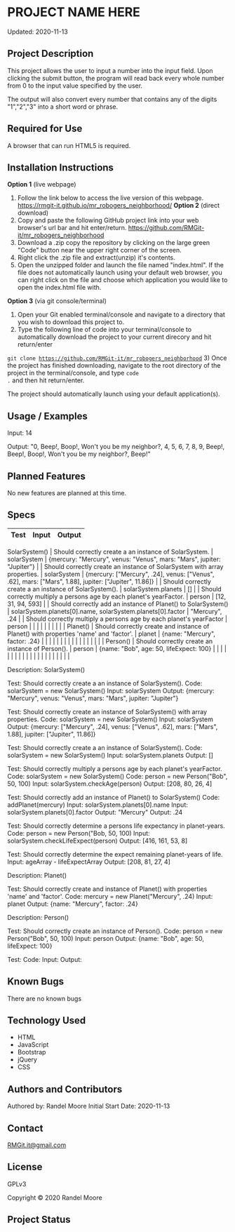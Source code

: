 # **PROJECT NAME HERE**
Updated: 2020-11-13
## **Project Description**
This project allows the user to input a number into the input field.  Upon clicking the submit button, the program will read back every whole number from 0 to the input value specified by the user.

The output will also convert every number that contains any of the digits "1","2","3" into a short word or phrase.
## **Required for Use**
A browser that can run HTML5 is required.
## **Installation Instructions**
**Option 1** (live webpage)
1) Follow the link below to access the live version of this webpage.
https://rmgit-it.github.io/mr_robogers_neighborhood/
**Option 2** (direct download)
1) Copy and paste the following GitHub project link into your web browser's url bar and hit enter/return. https://github.com/RMGit-it/mr_robogers_neighborhood
2) Download a .zip copy the repository by clicking on the large green "Code" button near the upper right corner of the screen.
3) Right click the .zip file and extract(unzip) it's contents.
4) Open the unzipped folder and launch the file named "index.html".  If the file does not automatically launch using your default web browser, you can right click on the file and choose which application you would like to open the index.html file with.

**Option 3** (via git console/terminal)
1) Open your Git enabled terminal/console and navigate to a directory that you wish to download this project to.
2) Type the following line of code into your terminal/console to automatically download the project to your current direcory and hit return/enter

<code>git clone https://github.com/RMGit-it/mr_robogers_neighborhood</code>
3) Once the project has finished downloading, navigate to the root directory of the project in the terminal/console, and type <code>code .</code> and then hit return/enter.

The project should automatically launch using your default application(s).
## **Usage / Examples**
Input: 14

Output: "0, Beep!, Boop!, Won't you be my neighbor?, 4, 5, 6, 7, 8, 9, Beep!, Beep!, Boop!, Won't you be my neighbor?, Beep!"
## **Planned Features**
No new features are planned at this time.
## **Specs**
| Test | Input | Output |
| :-- | :--| :-- |
SolarSystem()
| Should correctly create a an instance of SolarSystem. | solarSystem | {mercury: "Mercury", venus: "Venus", mars: "Mars", jupiter: "Jupiter"} |
| Should correctly create an instance of SolarSystem with array properties. | solarSystem | {mercury: ["Mercury", .24], venus: ["Venus", .62], mars: ["Mars", 1.88], jupiter: ["Jupiter", 11.86]}  |
| Should correctly create a an instance of SolarSystem(). | solarSystem.planets | [] |
| Should correctly multiply a persons age by each planet's yearFactor. | person | [12, 31, 94, 593] |
| Should correctly add an instance of Planet() to SolarSystem() | solarSystem.planets[0].name, solarSystem.planets[0].factor | "Mercury", .24 |
| Should correctly multiply a persons age by each planet's yearFactor | person |  |
|  |  |  |
|  |  |  |
Planet()
| Should correctly create and instance of Planet() with properties 'name' and 'factor'. | planet | {name: "Mercury", factor: .24} |
|  |  |  |
|  |  |  |
|  |  |  |
|  |  |  |
Person()
| Should correctly create an instance of Person(). | person | {name: "Bob", age: 50, lifeExpect: 100} |
|  |  |  |
|  |  |  |
|  |  |  |
|  |  |  |
|  |  |  |


Description: SolarSystem()

Test: Should correctly create a an instance of SolarSystem().
Code: solarSystem = new SolarSystem()
Input: solarSystem
Output: {mercury: "Mercury", venus: "Venus", mars: "Mars", jupiter: "Jupiter"}

Test: Should correctly create an instance of SolarSystem() with array properties.
Code: solarSystem = new SolarSystem()
Input: solarSystem
Output: {mercury: ["Mercury", .24], venus: ["Venus", .62], mars: ["Mars", 1.88], jupiter: ["Jupiter", 11.86]} 

Test: Should correctly create a an instance of SolarSystem().
Code: solarSystem = new SolarSystem()
Input: solarSystem.planets
Output: []

Test: Should correctly multiply a persons age by each planet's yearFactor.
Code: solarSystem = new SolarSystem()
Code: person = new Person("Bob", 50, 100)
Input: solarSystem.checkAge(person)
Output: [208, 80, 26, 4]

Test: Should correctly add an instance of Planet() to SolarSystem()
Code: addPlanet(mercury)
Input: solarSystem.planets[0].name
Input: solarSystem.planets[0].factor
Output: "Mercury"
Output: .24

Test: Should correctly determine a persons life expectancy in planet-years.
Code: person = new Person("Bob, 50, 100)
Input: solarSystem.checkLifeExpect(person)
Output: [416, 161, 53, 8]

Test: Should correctly determine the expect remaining planet-years of life.
Input: ageArray - lifeExpectArray
Output: [208, 81, 27, 4]

Description: Planet()

Test: Should correctly create and instance of Planet() with properties 'name' and 'factor'.
Code: mercury = new Planet("Mercury", .24)
Input: planet
Output: {name: "Mercury", factor: .24}

Description: Person()

Test: Should correctly create an instance of Person().
Code: person = new Person("Bob", 50, 100)
Input: person
Output: {name: "Bob", age: 50, lifeExpect: 100}

Test:
Code:
Input:
Output:

## **Known Bugs**
There are no known bugs
## **Technology Used**
* HTML
* JavaScript
* Bootstrap
* jQuery
* CSS
## **Authors and Contributors**
Authored by: Randel Moore
Initial Start Date: 2020-11-13
## **Contact**
RMGit.it@gmail.com
## **License**

GPLv3

Copyright © 2020 Randel Moore

## **Project Status**
